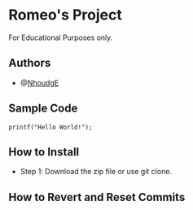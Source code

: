 # Romeo's Project 
For Educational Purposes only.
## Authors
+ @[NhoudgE](https://github.com/NhoudgE/ipt101_romeo.git)
## Sample Code
`printf("Hello World!");`
## How to Install
+ Step 1: Download the zip file or use git clone.
## How to Revert and Reset Commits
